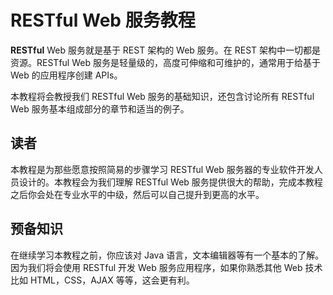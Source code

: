 # RESTful Web 服务教程

__RESTful__ Web 服务就是基于 REST 架构的 Web 服务。在 REST 架构中一切都是资源。RESTful Web 服务是轻量级的，高度可伸缩和可维护的，通常用于给基于 Web 的应用程序创建 APIs。

本教程将会教授我们 RESTful Web 服务的基础知识，还包含讨论所有 RESTful Web 服务基本组成部分的章节和适当的例子。

## 读者

本教程是为那些愿意按照简易的步骤学习 RESTful Web 服务器的专业软件开发人员设计的。本教程会为我们理解 RESTful Web 服务提供很大的帮助，完成本教程之后你会处在专业水平的中级，然后可以自己提升到更高的水平。

## 预备知识

在继续学习本教程之前，你应该对 Java 语言，文本编辑器等有一个基本的了解。因为我们将会使用 RESTful 开发 Web 服务应用程序，如果你熟悉其他 Web 技术比如 HTML，CSS，AJAX 等等，这会更有利。